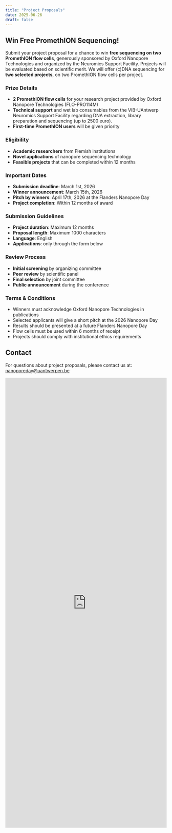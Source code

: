 ```yaml
---
title: "Project Proposals"
date: 2025-06-26
draft: false
---
```


## Win Free PromethION Sequencing!

Submit your project proposal for a chance to win **free sequencing on two PromethION flow cells**, generously sponsored by Oxford Nanopore Technologies and organized by the Neuromics Support Facility. Projects will be evaluated based on scientific merit. We will offer (c)DNA sequencing for **two selected projects**, on two PromethION flow cells per project.

### Prize Details

- **2 PromethION flow cells** for your research project provided by Oxford Nanopore Technologies (FLO-PRO114M)
- **Technical support** and wet lab consumables from the VIB-UAntwerp Neuromics Support Facility regarding DNA extraction, library preparation and sequencing (up to 2500 euro).
- **First-time PromethION users** will be given priority

### Eligibility

- **Academic researchers** from Flemish institutions
- **Novel applications** of nanopore sequencing technology
- **Feasible projects** that can be completed within 12 months

### Important Dates

- **Submission deadline**: March 1st, 2026
- **Winner announcement**: March 15th, 2026
- **Pitch by winners**: April 17th, 2026 at the Flanders Nanopore Day
- **Project completion**: Within 12 months of award

### Submission Guidelines

- **Project duration**: Maximum 12 months
- **Proposal length**: Maximum 1000 characters
- **Language**: English
- **Applications**: only through the form below

### Review Process

- **Initial screening** by organizing committee
- **Peer review** by scientific panel
- **Final selection** by joint committee
- **Public announcement** during the conference

### Terms & Conditions

- Winners must acknowledge Oxford Nanopore Technologies in publications
- Selected applicants will give a short pitch at the 2026 Nanopore Day
- Results should be presented at a future Flanders Nanopore Day
- Flow cells must be used within 6 months of receipt
- Projects should comply with institutional ethics requirements

## Contact

For questions about project proposals, please contact us at: [nanoporeday@uantwerpen.be](mailto:nanoporeday@uantwerpen.be)


<div class="form-container">
  <iframe src="https://docs.google.com/forms/d/e/1FAIpQLSckNiSL-l2G6XVEpTLDBkRqVbGkwlP24THcdLwUU4tSctKjiQ/viewform?embedded=true" 
          width="100%" 
          height="1400" 
          frameborder="0" 
          marginheight="0" 
          marginwidth="0"
          class="google-form">
    Loading…
  </iframe>
</div>
